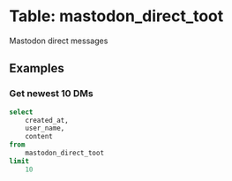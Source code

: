 # Table: mastodon_direct_toot

Mastodon direct messages

## Examples

### Get newest 10 DMs

```sql
select
    created_at,
    user_name,
    content
from
    mastodon_direct_toot
limit 
    10
```
